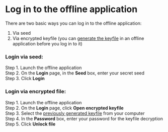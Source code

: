 # Log in to the offline application

There are two basic ways you can log in to the offline application:

1. Via seed
2. Via encrypted keyfile \(you can [generate the keyfile](keyfile-generation.md) in an offline application before you log in to it\)

### Login via seed:

Step 1. Launch the offline application  
Step 2. On the **Login** page, in the **Seed** box, enter your secret seed  
Step 3. Click **Login**

### Login via encrypted file:

Step 1. Launch the offline application  
Step 2. On the **Login** page, click **Open encrypted keyfile**  
Step 3. Select the [previously generated keyfile](keyfile-generation.md) from your computer  
Step 4. In the **Password** box, enter your password for the keyfile decryption  
Step 5. Click **Unlock file**  


